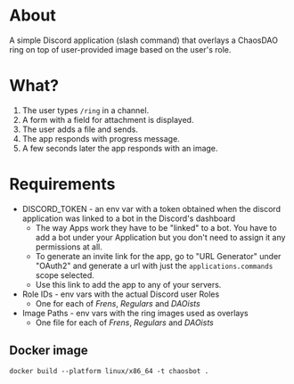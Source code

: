 # About
A simple Discord application (slash command) that overlays a ChaosDAO ring on top of user-provided image
based on the user's role.

# What?
1. The user types `/ring` in a channel.
2. A form with a field for attachment is displayed.
3. The user adds a file and sends.
4. The app responds with progress message.
5. A few seconds later the app responds with an image.

# Requirements
- DISCORD_TOKEN - an env var with a token obtained when the discord application was linked to a bot in the Discord's dashboard
  - The way Apps work they have to be "linked" to a bot. You have to add a bot under your Application but you don't need to assign it any permissions at all.
  - To generate an invite link for the app, go to "URL Generator" under "OAuth2" and generate a url with just the `applications.commands` scope selected.
  - Use this link to add the app to any of your servers.
- Role IDs - env vars with the actual Discord user Roles
  - One for each of _Frens_, _Regulars_ and _DAOists_
- Image Paths - env vars with the ring images used as overlays
  - One file for each of _Frens_, _Regulars_ and _DAOists_

## Docker image
```shell
docker build --platform linux/x86_64 -t chaosbot .
```